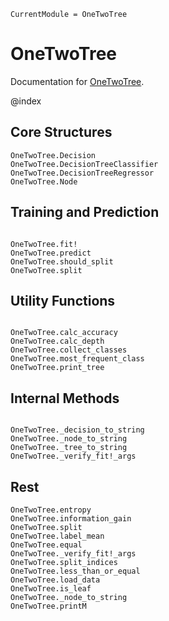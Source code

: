 ```@meta
CurrentModule = OneTwoTree
```

# OneTwoTree

Documentation for [OneTwoTree](https://github.com/nichtJakob/OneTwoTree.jl).

@index

## Core Structures
```@docs
OneTwoTree.Decision
OneTwoTree.DecisionTreeClassifier
OneTwoTree.DecisionTreeRegressor
OneTwoTree.Node
```

## Training and Prediction
```@docs

OneTwoTree.fit!
OneTwoTree.predict
OneTwoTree.should_split
OneTwoTree.split
```

## Utility Functions
```@docs

OneTwoTree.calc_accuracy
OneTwoTree.calc_depth
OneTwoTree.collect_classes
OneTwoTree.most_frequent_class
OneTwoTree.print_tree
```

## Internal Methods
```@docs

OneTwoTree._decision_to_string
OneTwoTree._node_to_string
OneTwoTree._tree_to_string
OneTwoTree._verify_fit!_args
```

## Rest
```@docs
OneTwoTree.entropy
OneTwoTree.information_gain
OneTwoTree.split
OneTwoTree.label_mean
OneTwoTree.equal
OneTwoTree._verify_fit!_args
OneTwoTree.split_indices
OneTwoTree.less_than_or_equal
OneTwoTree.load_data
OneTwoTree.is_leaf
OneTwoTree._node_to_string
OneTwoTree.printM
```

